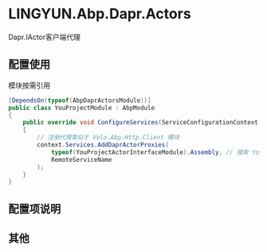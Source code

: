 # LINGYUN.Abp.Dapr.Actors

Dapr.IActor客户端代理  

## 配置使用

模块按需引用

```csharp
[DependsOn(typeof(AbpDaprActorsModule))]
public class YouProjectModule : AbpModule
{
	public override void ConfigureServices(ServiceConfigurationContext context)
    {
        // 注册代理类似于 Volo.Abp.Http.Client 模块
        context.Services.AddDaprActorProxies(
            typeof(YouProjectActorInterfaceModule).Assembly, // 搜索 YouProjectActorInterfaceModule 模块下的IActor定义
            RemoteServiceName
        );
    }
}
```
## 配置项说明


## 其他

